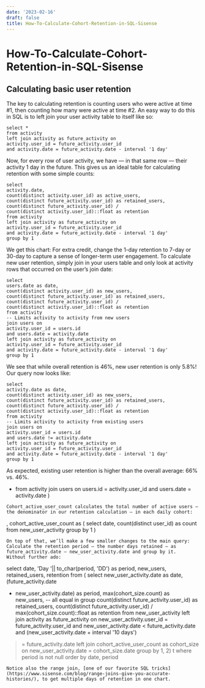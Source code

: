 ```yaml
---
date: '2023-02-16'
draft: false
title: How-To-Calculate-Cohort-Retention-in-SQL-Sisense
---
```


# How-To-Calculate-Cohort-Retention-in-SQL-Sisense

## **Calculating basic user retention**
The key to calculating retention is counting users who were active at time #1, then counting how many were active at time #2.
An easy way to do this in SQL is to left join your user activity table to itself like so:
```
select *
from activity
left join activity as future_activity on
activity.user_id = future_activity.user_id
and activity.date = future_activity.date - interval '1 day'
```
Now, for every row of user activity, we have — in that same row — their activity 1 day in the future.
This gives us an ideal table for calculating retention with some simple counts:
```
select
activity.date,
count(distinct activity.user_id) as active_users,
count(distinct future_activity.user_id) as retained_users,
count(distinct future_activity.user_id) /
count(distinct activity.user_id)::float as retention
from activity
left join activity as future_activity on
activity.user_id = future_activity.user_id
and activity.date = future_activity.date - interval '1 day'
group by 1
```
We get this chart:
For extra credit, change the 1-day retention to 7-day or 30-day to capture a sense of longer-term user engagement.
To calculate new user retention, simply join in your users table and only look at activity rows that occurred on the user’s join date:
```
select
users.date as date,
count(distinct activity.user_id) as new_users,
count(distinct future_activity.user_id) as retained_users,
count(distinct future_activity.user_id) /
count(distinct activity.user_id)::float as retention
from activity
-- Limits activity to activity from new users
join users on
activity.user_id = users.id
and users.date = activity.date
left join activity as future_activity on
activity.user_id = future_activity.user_id
and activity.date = future_activity.date - interval '1 day'
group by 1
```
We see that while overall retention is 46%, new user retention is only 5.8%!
Our query now looks like:
```
select
activity.date as date,
count(distinct activity.user_id) as new_users,
count(distinct future_activity.user_id) as retained_users,
count(distinct future_activity.user_id) /
count(distinct activity.user_id)::float as retention
from activity
-- Limits activity to activity from existing users
join users on
activity.user_id = users.id
and users.date != activity.date
left join activity as future_activity on
activity.user_id = future_activity.user_id
and activity.date = future_activity.date - interval '1 day'
group by 1
```
As expected, existing user retention is higher than the overall average: 66% vs. 46%.
* from activity
join users on
users.id = activity.user_id
and users.date = activity.date
)
```
Cohort_active_user_count calculates the total number of active users — the denominator in our retention calculation — in each daily cohort:
```
, cohort_active_user_count as (
select
date, count(distinct user_id) as count
from new_user_activity
group by 1
)
```
On top of that, we’ll make a few smaller changes to the main query:
Calculate the retention period — the number days retained — as future_activity.date – new_user_activity.date and group by it.
Without further ado:
```
select date, 'Day '|| to_char(period, 'DD') as period,
new_users, retained_users, retention
from (
select
new_user_activity.date as date,
(future_activity.date
- new_user_activity.date) as period,
max(cohort_size.count) as new_users, -- all equal in group
count(distinct future_activity.user_id) as retained_users,
count(distinct future_activity.user_id) /
max(cohort_size.count)::float as retention
from new_user_activity
left join activity as future_activity on
new_user_activity.user_id = future_activity.user_id
and new_user_activity.date < future_activity.date
and (new_user_activity.date + interval '10 days')
>= future_activity.date
left join cohort_active_user_count as cohort_size on
new_user_activity.date = cohort_size.date
group by 1, 2) t
where period is not null
order by date, period
```
Notice also the range join, [one of our favorite SQL tricks](https://www.sisense.com/blog/range-joins-give-you-accurate-histories/), to get multiple days of retention in one chart.
